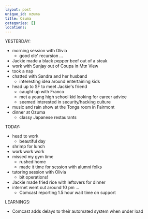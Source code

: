 ```yaml
---
layout: post
unique_id: ozuma
title: Ozuma
categories: []
locations: 
---
```


YESTERDAY:
* morning session with Olivia
  * good ole' recursion ...
* Jackie made a black pepper beef out of a steak
* work with Sunjay out of Coupa in Mtn View
* took a nap
* chatted with Sandra and her husband
  * interesting idea around entertaining kids
* head up to SF to meet Jackie's friend
  * caught up with Franco
  * met a young high school kid looking for career advice
  * seemed interested in security/hacking culture
* music and rain show at the Tonga room in Fairmont
* dinner at Ozuma
  * classy Japanese restaurants

TODAY:
* head to work
  * beautiful day
* shrimp for lunch
* work work work
* missed my gym time
  * rushed home
  * made it time for session with alumni folks
* tutoring session with Olivia
  * bit operations!
* Jackie made fried rice with leftovers for dinner
* internet went out around 10 pm ...
  * Comcast reporting 1.5 hour wait time on support

LEARNINGS:
* Comcast adds delays to their automated system when under load
